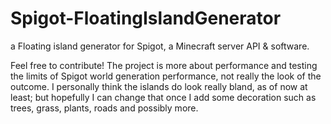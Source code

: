 # Spigot-FloatingIslandGenerator
a Floating island generator for Spigot, a Minecraft server API &amp; software.

Feel free to contribute! The project is more about performance and testing the limits of Spigot world generation performance, not really the look of the outcome. I personally think the islands do look really bland, as of now at least; but hopefully I can change that once I add some decoration such as trees, grass, plants, roads and possibly more.
